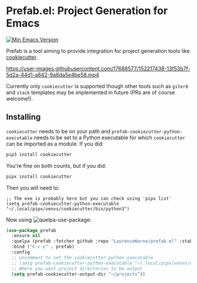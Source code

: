 # Prefab.el: Project Generation for Emacs

[![Min Emacs Version](https://img.shields.io/badge/Emacs-27+-7F5AB6?logo=gnu-emacs)](https://www.gnu.org/software/emacs/)

Prefab is a tool aiming to provide integration for project generation tools like [cookiecutter](https://github.com/cookiecutter/cookiecutter).

https://user-images.githubusercontent.com/17688577/152217438-13f53b7f-5d2a-44d1-a842-9a8da5e4be58.mp4

Currently only `cookiecutter` is supported though other tools such as `giter8` and `stack` templates may be implemented in future (PRs are of course welcome!).

## Installing

`cookiecutter` needs to be on your path and `prefab-cookiecutter-python-executable` needs to be set to a Python executable for which `cookiecutter` can be imported as a module.  If you did:

```bash
pip3 install cookiecutter
```

You're fine on both counts, but if you did:

```bash
pipx install cookiecutter
```

Then you will need to:

```elisp
;; The exe is probably here but you can check using 'pipx list'
(setq prefab-cookiecutter-python-executable "~/.local/pipx/venvs/cookiecutter/bin/python3")
```

Now using ![quelpa-use-package](https://github.com/quelpa/quelpa-use-package):

```lisp
(use-package prefab
  :ensure nil
  :quelpa (prefab :fetcher github :repo "LaurenceWarne/prefab.el" :stable t)
  :bind ("C-c c" . prefab)
  :config
  ;; uncomment to set the cookiecutter python executable
  ;; (setq prefab-cookiecutter-python-executable "~/.local/pipx/venvs/cookiecutter/bin/python3")
  ;; Where you want project directories to be output
  (setq prefab-cookiecutter-output-dir "~/projects"))
```
